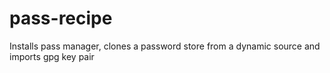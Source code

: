 pass-recipe
===========

Installs pass manager, clones a password store from a dynamic source and imports gpg key pair
